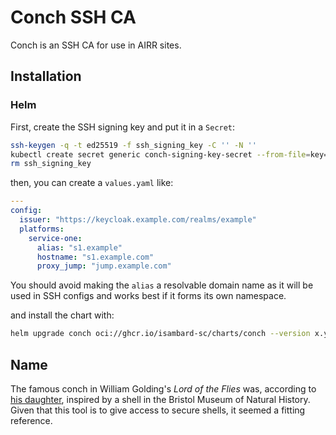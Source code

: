<!--
SPDX-FileCopyrightText: © 2024 Matt Williams <matt.williams@bristol.ac.uk>
SPDX-License-Identifier: CC-BY-SA-4.0
-->

# Conch SSH CA

Conch is an SSH CA for use in AIRR sites.

## Installation

### Helm

First, create the SSH signing key and put it in a `Secret`:

```sh
ssh-keygen -q -t ed25519 -f ssh_signing_key -C '' -N ''
kubectl create secret generic conch-signing-key-secret --from-file=key=ssh_signing_key
rm ssh_signing_key
```

then, you can create a `values.yaml` like:

```yaml
---
config:
  issuer: "https://keycloak.example.com/realms/example"
  platforms:
    service-one:
      alias: "s1.example"
      hostname: "s1.example.com"
      proxy_jump: "jump.example.com"
```

You should avoid making the `alias` a resolvable domain name as it will be used in SSH configs and works best if it forms its own namespace.

and install the chart with:

```sh
helm upgrade conch oci://ghcr.io/isambard-sc/charts/conch --version x.y.z --install --values values.yaml
```

## Name

The famous conch in William Golding's _Lord of the Flies_ was, according to [his daughter][shell], inspired by a shell in the Bristol Museum of Natural History.
Given that this tool is to give access to secure shells, it seemed a fitting reference.

[shell]: https://www.bristolmuseums.org.uk/stories/tales-from-natural-history-stores/

